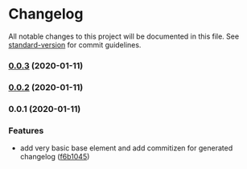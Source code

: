 # Changelog

All notable changes to this project will be documented in this file. See [standard-version](https://github.com/conventional-changelog/standard-version) for commit guidelines.

### [0.0.3](https://github.com/cemderin/react-base-element/compare/v0.0.2...v0.0.3) (2020-01-11)

### [0.0.2](https://github.com/cemderin/react-base-element/compare/v0.0.1...v0.0.2) (2020-01-11)

### 0.0.1 (2020-01-11)


### Features

* add very basic base element and add commitizen for generated changelog ([f6b1045](https://github.com/cemderin/react-base-element/commit/f6b10453554be837a02faa8c7071dc8df681d7bd))
